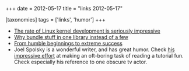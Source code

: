 +++
date = 2012-05-17
title = "links 2012-05-17"

[taxonomies]
tags = ['links', 'humor']
+++

-   [The rate of Linux kernel development is seriously impressive]
-   [Why bundle stuff in one library instead of a few]
-   [From humble beginnings to extreme success]
-   Joel Spolsky is a wonderful writer, and has great humor. Check [his
    impressive effort] at making an oft-boring task of reading a
    tutorial fun. Check especially his reference to one obscure tv
    actor.

  [The rate of Linux kernel development is seriously impressive]: http://go.linuxfoundation.org/who-writes-linux-2012
  [Why bundle stuff in one library instead of a few]: http://mail.gnome.org/archives/gtk-devel-list/2007-November/msg00032.html
  [From humble beginnings to extreme success]: http://lists.debian.org/debian-devel/2011/04/msg00711.html
  [his impressive effort]: http://hginit.com/04.html
